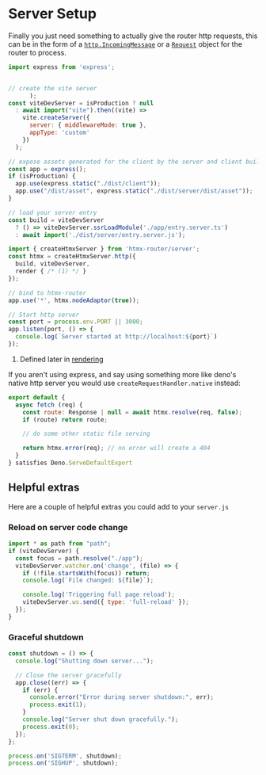# Server Setup

Finally you just need something to actually give the router http requests, this can be in the form of a [`http.IncomingMessage`](https://nodejs.org/api/http.html#class-httpincomingmessage) or a [`Request`](https://developer.mozilla.org/en-US/docs/Web/API/Request) object for the router to process.

```js title="server.js"
import express from 'express';


// create the vite server
      );
const viteDevServer = isProduction ? null
  : await import("vite").then((vite) =>
    vite.createServer({
      server: { middlewareMode: true },
      appType: 'custom'
    })
  );

// expose assets generated for the client by the server and client builds
const app = express();
if (isProduction) {
  app.use(express.static("./dist/client"));
  app.use("/dist/asset", express.static("./dist/server/dist/asset"));
}

// load your server entry
const build = viteDevServer
  ? () => viteDevServer.ssrLoadModule('./app/entry.server.ts')
  : await import('./dist/server/entry.server.js');

import { createHtmxServer } from 'htmx-router/server';
const htmx = createHtmxServer.http({
  build, viteDevServer,
  render { /* (1) */ } 
});

// bind to htmx-router
app.use('*', htmx.nodeAdaptor(true));

// Start http server
const port = process.env.PORT || 3000;
app.listen(port, () => {
  console.log(`Server started at http://localhost:${port}`)
});
```

1.  Defined later in [rendering](./rendering.md)

If you aren't using express, and say using something more like deno's native http server you would use `createRequestHandler.native` instead:
```js
export default {
  async fetch (req) {
    const route: Response | null = await htmx.resolve(req, false);
    if (route) return route;

    // do some other static file serving

    return htmx.error(req); // no error will create a 404
  }
} satisfies Deno.ServeDefaultExport
```

## Helpful extras

Here are a couple of helpful extras you could add to your `server.js`

### Reload on server code change
```js
import * as path from "path";
if (viteDevServer) {
  const focus = path.resolve("./app");
  viteDevServer.watcher.on('change', (file) => {
    if (!file.startsWith(focus)) return;
    console.log(`File changed: ${file}`);

    console.log('Triggering full page reload');
    viteDevServer.ws.send({ type: 'full-reload' });
  });
}
```

### Graceful shutdown
```js
const shutdown = () => {
  console.log("Shutting down server...");

  // Close the server gracefully
  app.close((err) => {
    if (err) {
      console.error("Error during server shutdown:", err);
      process.exit(1);
    }
    console.log("Server shut down gracefully.");
    process.exit(0);
  });
};

process.on('SIGTERM', shutdown);
process.on('SIGHUP', shutdown);
```